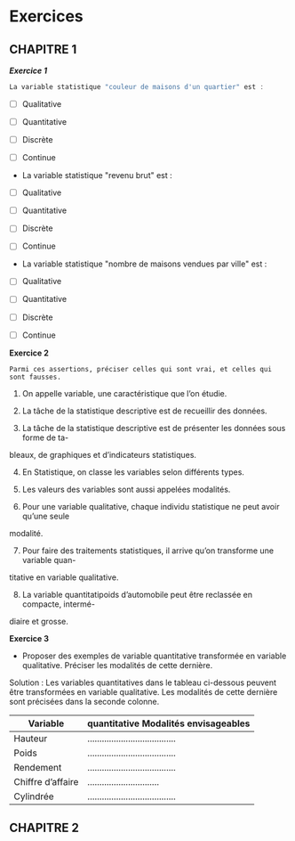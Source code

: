 # Exercices 


## CHAPITRE 1

***Exercice 1***

```js
La variable statistique "couleur de maisons d'un quartier" est :
```
- [ ] Qualitative
- [ ] Quantitative

- [ ] Discrète
- [ ] Continue

- La variable statistique "revenu brut" est :

- [ ] Qualitative
- [ ] Quantitative

- [ ] Discrète
- [ ] Continue


- La variable statistique "nombre de maisons vendues par ville" est :

- [ ] Qualitative
- [ ] Quantitative

- [ ] Discrète
- [ ] Continue


**Exercice 2**

```consle
Parmi ces assertions, préciser celles qui sont vrai, et celles qui sont fausses.
````

1. On appelle variable, une caractéristique que l’on étudie.

2. La tâche de la statistique descriptive est de recueillir des données.

3. La tâche de la statistique descriptive est de présenter les données sous forme de ta-

bleaux, de graphiques et d’indicateurs statistiques.

4. En Statistique, on classe les variables selon différents types.

5. Les valeurs des variables sont aussi appelées modalités.

6. Pour une variable qualitative, chaque individu statistique ne peut avoir qu’une seule

modalité.

7. Pour faire des traitements statistiques, il arrive qu’on transforme une variable quan-

titative en variable qualitative.

8. La variable quantitatipoids d’automobile peut être reclassée en compacte, intermé-

diaire et grosse.



**Exercice 3**

- Proposer des exemples de variable quantitative transformée en variable qualitative.
Préciser les modalités de cette dernière.

Solution : Les variables quantitatives dans le tableau ci-dessous peuvent être transformées en
variable qualitative. 
Les modalités de cette dernière sont précisées dans la seconde colonne.

| Variable | quantitative Modalités envisageables |
|----------|--------------------------------------|
| Hauteur  | .....................................|
|Poids     | .....................................|
|Rendement | .....................................|
|Chiffre d’affaire |..............................|
|Cylindrée | .....................................|


## CHAPITRE 2





